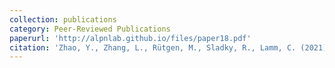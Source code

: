 ```yaml
---
collection: publications
category: Peer-Reviewed Publications
paperurl: 'http://alpnlab.github.io/files/paper18.pdf'
citation: 'Zhao, Y., Zhang, L., Rütgen, M., Sladky, R., Lamm, C. (2021).&quot;Neural dynamics between anterior insular cortex and right supramarginal gyrus dissociate genuine affect sharing from perceptual saliency of pretended pain.&quot; <i>Elife.</i> 10:e69994.'
---
```

